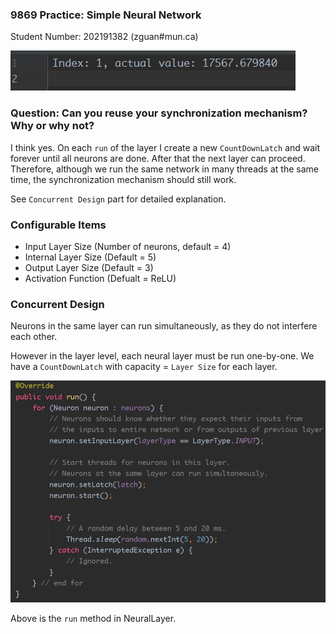 ### 9869 Practice: Simple Neural Network

Student Number: 202191382 (zguan#mun.ca)

![Sample Output](images/result.png)

### Question: Can you reuse your synchronization mechanism? Why or why not?

I think yes. On each `run` of the layer 
I create a new `CountDownLatch` and wait forever until all neurons are done.
After that the next layer can proceed.
Therefore, although we run the same network in many threads at the same time,
the synchronization mechanism should still work.

See `Concurrent Design` part for detailed explanation.


### Configurable Items

- Input Layer Size (Number of neurons, default = 4)
- Internal Layer Size (Default = 5)
- Output Layer Size (Default = 3)
- Activation Function (Defualt = ReLU)


### Concurrent Design

Neurons in the same layer can run simultaneously, 
as they do not interfere each other.

However in the layer level, each neural layer must be run one-by-one. 
We have a `CountDownLatch` with capacity = `Layer Size` for each layer.

![Latch Sample](images/latch.png)

Above is the `run` method in NeuralLayer.
